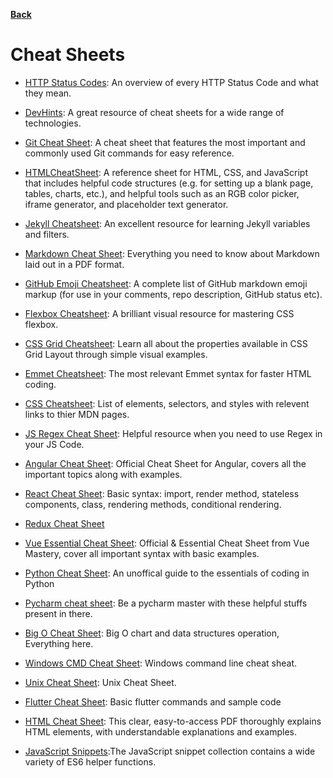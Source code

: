 **[Back](/README.md/)**

# Cheat Sheets

- [HTTP Status Codes](https://www.abstractapi.com/http-status-codes): An overview of every HTTP Status Code and what they mean.

- [DevHints](https://devhints.io/): A great resource of cheat sheets for a wide range of technologies.

- [Git Cheat Sheet](https://education.github.com/git-cheat-sheet-education.pdf): A cheat sheet that features the most important and commonly used Git commands for easy reference.

- [HTMLCheatSheet](https://htmlcheatsheet.com/): A reference sheet for HTML, CSS, and JavaScript that includes helpful code structures (e.g. for setting up a blank page, tables, charts, etc.), and helpful tools such as an RGB color picker, iframe generator, and placeholder text generator.

- [Jekyll Cheatsheet](https://learn.cloudcannon.com/jekyll-cheat-sheet/): An excellent resource for learning Jekyll variables and filters.

- [Markdown Cheat Sheet](https://guides.github.com/pdfs/markdown-cheatsheet-online.pdf): Everything you need to know about Markdown laid out in a PDF format.

- [GitHub Emoji Cheatsheet](https://gist.github.com/rxaviers/7360908): A complete list of GitHub markdown emoji markup (for use in your comments, repo description, GitHub status etc). 

- [Flexbox Cheatsheet](https://darekkay.com/dev/flexbox-cheatsheet.html): A brilliant visual resource for mastering CSS flexbox.

- [CSS Grid Cheatsheet](http://grid.malven.co): Learn all about the properties available in CSS Grid Layout through simple visual examples.

- [Emmet Cheatsheet](https://docs.emmet.io/cheat-sheet/): The most relevant Emmet syntax for faster HTML coding.

- [CSS Cheatsheet](http://overapi.com/css): List of elements, selectors, and styles with relevent links to thier MDN pages.

- [JS Regex Cheat Sheet](https://devinduct.com/cheatsheet/10/regex): Helpful resource when you need to use Regex in your JS Code.

- [Angular Cheat Sheet](https://angular.io/guide/cheatsheet): Official Cheat Sheet for Angular, covers all the important topics along with examples.

- [React Cheat Sheet](https://ihatetomatoes.net/wp-content/uploads/2017/01/react-cheat-sheet.pdf): Basic syntax: import, render method, stateless components, class, rendering methods, conditional rendering.

- [Redux Cheat Sheet](https://devhints.io/redux)

- [Vue Essential Cheat Sheet](https://www.vuemastery.com/pdf/Vue-Essentials-Cheat-Sheet.pdf): Official & Essential Cheat Sheet from Vue Mastery, cover all important syntax with basic examples.

- [Python Cheat Sheet](https://www.codeconquest.com/wp-content/uploads/Python-Cheat-Sheet-by-CodeConquestDOTcom.jpg): An unoffical guide to the essentials of coding in Python

- [Pycharm cheat sheet](https://www.pngkey.com/maxpic/u2e6w7q8r5w7q8o0/): Be a pycharm master with these helpful stuffs present in there.

- [Big O Cheat Sheet](http://biercoff.com/content/images/2016/07/Screenshot-2016-07-15-16-16-10.png): Big O chart and data structures operation, Everything here.

- [Windows CMD Cheat Sheet](https://www.sans.org/security-resources/sec560/windows_command_line_sheet_v1.pdf): Windows command line cheat sheat.

- [Unix Cheat Sheet](http://www.mathcs.emory.edu/~valerie/courses/fall10/155/resources/unix_cheatsheet.html): Unix Cheat Sheet.

- [Flutter Cheat Sheet](https://howtodothisinflutter.com/): Basic flutter commands and sample code

- [HTML Cheat Sheet](https://html.com/wp-content/uploads/html-cheat-sheet.pdf): This clear, easy-to-access PDF thoroughly explains HTML elements, with understandable explanations and examples.
- [JavaScript Snippets](https://www.30secondsofcode.org/js/p/2):The JavaScript snippet collection contains a wide variety of ES6 helper functions.




